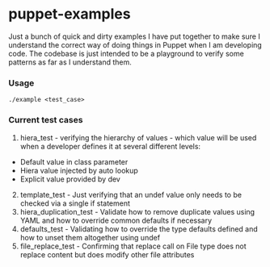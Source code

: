 # puppet-examples

Just a bunch of quick and dirty examples I have put together to make sure I understand the correct way of doing things in Puppet when I am developing code. The codebase is just intended to be a playground to verify some patterns as far as I understand them.

### Usage
~~~
./example <test_case>
~~~

### Current test cases

1. hiera_test - verifying the hierarchy of values - which value will be used when a developer defines it at several different levels:
  * Default value in class parameter
  * Hiera value injected by auto lookup
  * Explicit value provided by dev
2. template_test - Just verifying that an undef value only needs to be checked via a single if statement
3. hiera_duplication_test - Validate how to remove duplicate values using YAML and how to override common defaults if necessary
4. defaults_test - Validating how to override the type defaults defined and how to unset them altogether using undef
5. file_replace_test - Confirming that replace call on File type does not replace content but does modify other file attributes
